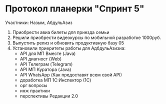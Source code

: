 # Протокол планерки "Спринт 5"

Участники: Назым, АбдульАзиз

1. Приобрести авиа билеты для приезда семьи
1. Решили приобрести видеокурсы по мобильной разработке 1000руб.
1. Выпустить релиз и обновить продуктивную базу 05
1. Установили приеритеты работы для АдбдульАзизиа:
    * API для МП Вместе (Java)
    * API диагност (Web)
    * API Телеграм (Telegram)
    * API МП Куратора (Java)
    * API WhatsApp (Как предоставят всем свой API)
    * доработка МП 1С:Инспектор (1C)
    * орг вопросы
    * инж практики
    * перспективы Редакции 2.0
